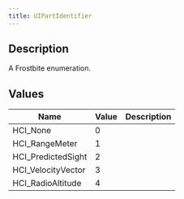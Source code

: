 ```yaml
---
title: UIPartIdentifier
---
```

## Description

A Frostbite enumeration.

## Values

| Name                | Value | Description |
| ------------------- | ----- | ----------- |
| HCI\_None           | 0     |             |
| HCI\_RangeMeter     | 1     |             |
| HCI\_PredictedSight | 2     |             |
| HCI\_VelocityVector | 3     |             |
| HCI\_RadioAltitude  | 4     |             |
